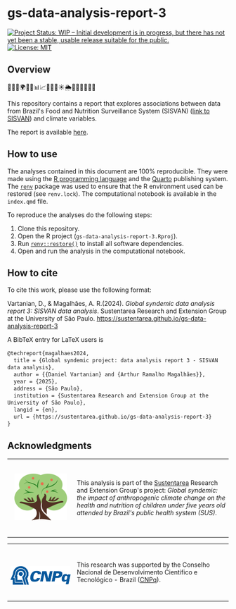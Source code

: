 # gs-data-analysis-report-3

<!-- badges: start -->
[![Project Status: WIP – Initial development is in progress, but there has not yet been a stable, usable release suitable for the public.](https://www.repostatus.org/badges/latest/wip.svg)](https://www.repostatus.org/#wip)
[![License: MIT](https://img.shields.io/badge/License-MIT-green.svg)](https://opensource.org/licenses/MIT)
<!-- badges: end -->

## Overview

🍚🌾🌱🌍🇧🇷📊📈🚜🌽💧☀️🌦️👩‍🌾👨‍🌾🌳📅

This repository contains a report that explores associations between data from Brazil's Food and Nutrition Surveillance System (SISVAN) ([link to SISVAN](https://sisaps.saude.gov.br/sisvan/)) and climate variables.

The report is available [here](https://sustentarea.github.io/gs-data-analysis-report-3/).

## How to use

The analyses contained in this document are 100% reproducible. They were made using the [R programming language](https://www.r-project.org/) and the  [Quarto](https://quarto.org/) publishing system. The [`renv`](https://rstudio.github.io/renv/) package was used to ensure that the R environment used can be restored (see `renv.lock`). The computational notebook is available in the `index.qmd` file.

To reproduce the analyses do the following steps:

1. Clone this repository.
1. Open the R project (`gs-data-analysis-report-3.Rproj`).
1. Run [`renv::restore()`](https://rstudio.github.io/renv//reference/restore.html) to install all software dependencies.
1. Open and run the analysis in the computational notebook.

## How to cite

To cite this work, please use the following format:

Vartanian, D., & Magalhães, A. R.(2024). *Global syndemic data analysis report 3: SISVAN data analysis*. Sustentarea Research and Extension Group at the University of São Paulo. https://sustentarea.github.io/gs-data-analysis-report-3

A BibTeX entry for LaTeX users is

```         
@techreport{magalhaes2024,
  title = {Global syndemic project: data analysis report 3 - SISVAN data analysis},
  author = {{Daniel Vartanian} and {Arthur Ramalho Magalhães}},
  year = {2025},
  address = {São Paulo},
  institution = {Sustentarea Research and Extension Group at the University of São Paulo},
  langid = {en},
  url = {https://sustentarea.github.io/gs-data-analysis-report-3}
}
```

## Acknowledgments

<table>
  <tr>
    <td width="30%">
      <br>
      <p align="center">
        <a href="https://www.gov.br/cnpq/"><img src="images/sustentarea-icon-rgb-150-dpi.png" width="120em"/></a>
      </p>
      <br>
    </td>
    <td width="70%">
      This analysis is part of the <a href="https://www.fsp.usp.br/sustentarea">Sustentarea</a> Research and Extension Group's project: <em>Global syndemic: the impact of anthropogenic climate change on the health and nutrition of children under five years old attended by Brazil's public health system (SUS)</em>.
    </td>
  </tr>
</table>

<table>
  <tr>
    <td width="30%"">
      <br>
      <p align="center">
        <br> <a href="https://www.gov.br/cnpq/"><img src="images/cnpq-logo.png" width="150em"/></a> 
      </p>
      <br>
    </td>
    <td width="70%">
      This research was supported by the Conselho Nacional de Desenvolvimento Científico e Tecnológico - Brazil (<a href="https://www.gov.br/cnpq/">CNPq</a>).
    </td>
  </tr>
</table>
